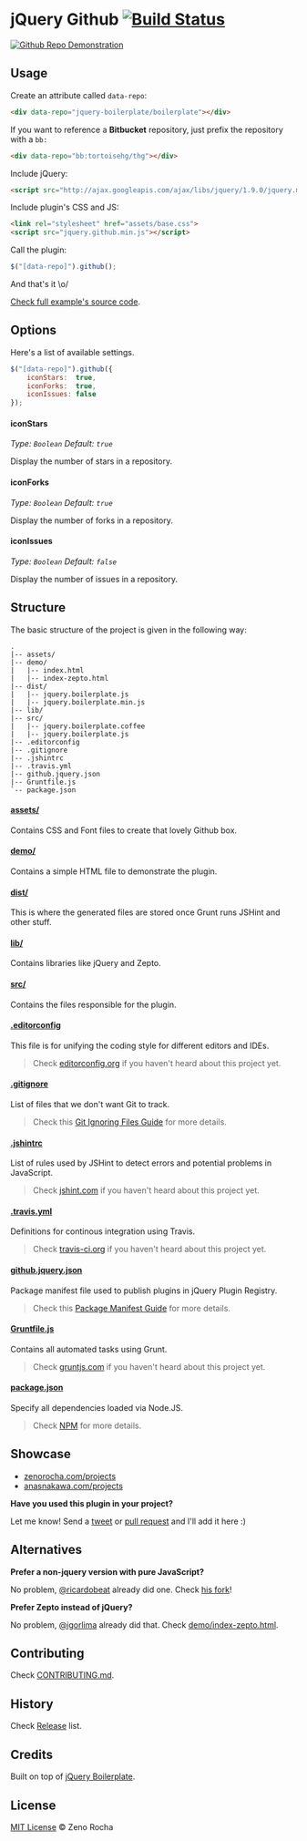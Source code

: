 # jQuery Github [![Build Status](https://secure.travis-ci.org/zenorocha/jquery-github.png?branch=master)](https://travis-ci.org/zenorocha/jquery-github)

[![Github Repo Demonstration](http://f.cl.ly/items/2I3u29002A1g2w1R1I0X/Screen%20Shot%202013-01-17%20at%202.16.36%20PM.png)](http://zenorocha.github.com/jquery-github/)

## Usage

Create an attribute called `data-repo`:

```html
<div data-repo="jquery-boilerplate/boilerplate"></div>
```

If you want to reference a **Bitbucket** repository, just prefix the repository with a `bb:`

```html
<div data-repo="bb:tortoisehg/thg"></div>
```

Include jQuery:

```html
<script src="http://ajax.googleapis.com/ajax/libs/jquery/1.9.0/jquery.min.js"></script>
```

Include plugin's CSS and JS:

```html
<link rel="stylesheet" href="assets/base.css">
<script src="jquery.github.min.js"></script>
```

Call the plugin:

```javascript
$("[data-repo]").github();
```

And that's it \o/

[Check full example's source code](https://github.com/zenorocha/jquery-github/blob/master/demo/index.html).

## Options

Here's a list of available settings.

```javascript
$("[data-repo]").github({
	iconStars:  true,
	iconForks:  true,
	iconIssues: false
});
```

#### iconStars

*Type: `Boolean` Default: `true`*

Display the number of stars in a repository.

#### iconForks

*Type: `Boolean` Default: `true`*

Display the number of forks in a repository.

#### iconIssues

*Type: `Boolean` Default: `false`*

Display the number of issues in a repository.

## Structure

The basic structure of the project is given in the following way:

```
.
|-- assets/
|-- demo/
|   |-- index.html
|   |-- index-zepto.html
|-- dist/
|   |-- jquery.boilerplate.js
|   |-- jquery.boilerplate.min.js
|-- lib/
|-- src/
|   |-- jquery.boilerplate.coffee
|   |-- jquery.boilerplate.js
|-- .editorconfig
|-- .gitignore
|-- .jshintrc
|-- .travis.yml
|-- github.jquery.json
|-- Gruntfile.js
`-- package.json
```

#### [assets/](https://github.com/zenorocha/jquery-github/tree/master/assets)

Contains CSS and Font files to create that lovely Github box.

#### [demo/](https://github.com/zenorocha/jquery-github/tree/master/demo)

Contains a simple HTML file to demonstrate the plugin.

#### [dist/](https://github.com/zenorocha/jquery-github/tree/master/dist)

This is where the generated files are stored once Grunt runs JSHint and other stuff.

#### [lib/](https://github.com/zenorocha/jquery-github/tree/master/lib)

Contains libraries like jQuery and Zepto.

#### [src/](https://github.com/zenorocha/jquery-github/tree/master/src)

Contains the files responsible for the plugin.

#### [.editorconfig](https://github.com/zenorocha/jquery-github/tree/master/.editorconfig)

This file is for unifying the coding style for different editors and IDEs.

> Check [editorconfig.org](http://editorconfig.org) if you haven't heard about this project yet.

#### [.gitignore](https://github.com/zenorocha/jquery-github/tree/master/.gitignore)

List of files that we don't want Git to track.

> Check this [Git Ignoring Files Guide](https://help.github.com/articles/ignoring-files) for more details.

#### [.jshintrc](https://github.com/zenorocha/jquery-github/tree/master/.jshintrc)

List of rules used by JSHint to detect errors and potential problems in JavaScript.

> Check [jshint.com](http://jshint.com/about/) if you haven't heard about this project yet.

#### [.travis.yml](https://github.com/zenorocha/jquery-github/tree/master/.travis.yml)

Definitions for continous integration using Travis.

> Check [travis-ci.org](http://about.travis-ci.org/) if you haven't heard about this project yet.

#### [github.jquery.json](https://github.com/zenorocha/jquery-github/tree/master/github.jquery.json)

Package manifest file used to publish plugins in jQuery Plugin Registry.

> Check this [Package Manifest Guide](http://plugins.jquery.com/docs/package-manifest/) for more details.

#### [Gruntfile.js](https://github.com/zenorocha/jquery-github/tree/master/Gruntfile.js)

Contains all automated tasks using Grunt.

> Check [gruntjs.com](http://gruntjs.com) if you haven't heard about this project yet.

#### [package.json](https://github.com/zenorocha/jquery-github/tree/master/package.json)

Specify all dependencies loaded via Node.JS.

> Check [NPM](https://npmjs.org/doc/json.html) for more details.

## Showcase

* [zenorocha.com/projects](http://zenorocha.com/projects/)
* [anasnakawa.com/projects](http://anasnakawa.com/projects/)

**Have you used this plugin in your project?**

Let me know! Send a [tweet](http://twitter.com/zenorocha) or [pull request](https://github.com/zenorocha/jquery-github/pull/new/master) and I'll add it here :)

## Alternatives

**Prefer a non-jquery version with pure JavaScript?**

No problem, [@ricardobeat](https://github.com/ricardobeat) already did one. Check [his fork](https://github.com/ricardobeat/github-repos)!

**Prefer Zepto instead of jQuery?**

No problem, [@igorlima](https://github.com/igorlima) already did that. Check [demo/index-zepto.html](https://github.com/zenorocha/jquery-github/tree/master/demo/index-zepto.html).

## Contributing

Check [CONTRIBUTING.md](https://github.com/zenorocha/jquery-github/blob/master/CONTRIBUTING.md).

## History

Check [Release](https://github.com/zenorocha/jquery-github/releases) list.

## Credits

Built on top of [jQuery Boilerplate](http://jqueryboilerplate.com).

## License

[MIT License](http://zenorocha.mit-license.org/) © Zeno Rocha
